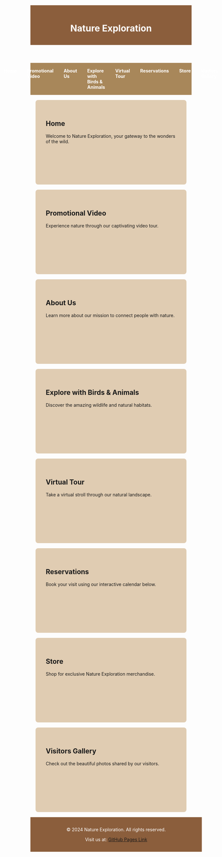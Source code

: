 <!DOCTYPE html>
<html lang="en">
<head>
  <meta charset="UTF-8">
  <meta name="viewport" content="width=device-width, initial-scale=1.0">
  <title>Nature Exploration</title>
  <style>
    :root {
      --bg-color: #f2e6d9; /* Light beige */
      --nav-bg-color: #8b5e3c; /* Brown */
      --text-color: #3a2e25; /* Dark brown */
      --highlight-color: #a8875a; /* Sandy brown */
    }

    body {
      font-family: Arial, sans-serif;
      background-color: var(--bg-color);
      color: var(--text-color);
      margin: 0;
      padding: 0;
    }

    header {
      background-color: var(--nav-bg-color);
      padding: 1rem;
      text-align: center;
      color: #fff;
    }

    nav {
      display: flex;
      justify-content: center;
      background-color: var(--highlight-color);
    }

    nav a {
      color: #fff;
      padding: 1rem;
      text-decoration: none;
      font-weight: bold;
    }

    nav a:hover {
      background-color: var(--nav-bg-color);
    }

    section {
      padding: 2rem;
      margin: 1rem;
      border-radius: 8px;
      background-color: #e0ccb2;
    }

    #home, #promo, #about, #explore, #tour, #reservations, #store, #gallery {
      min-height: 200px;
    }

    footer {
      background-color: var(--nav-bg-color);
      text-align: center;
      padding: 1rem;
      color: #fff;
      position: relative;
      bottom: 0;
      width: 100%;
    }
  </style>
</head>
<body>

  <header>
    <h1>Nature Exploration</h1>
  </header>

  <!-- Navigation Menu with Internal Links -->
  <nav>
    <a href="#home">Home</a>
    <a href="#promo">Promotional Video</a>
    <a href="#about">About Us</a>
    <a href="#explore">Explore with Birds & Animals</a>
    <a href="#tour">Virtual Tour</a>
    <a href="#reservations">Reservations</a>
    <a href="#store">Store</a>
    <a href="#gallery">Visitors Gallery</a>
  </nav>

  <!-- Sections -->
  <section id="home">
    <h2>Home</h2>
    <p>Welcome to Nature Exploration, your gateway to the wonders of the wild.</p>
  </section>

  <section id="promo">
    <h2>Promotional Video</h2>
    <p>Experience nature through our captivating video tour.</p>
    <!-- Embed your promotional video here with an iframe -->
  </section>

  <section id="about">
    <h2>About Us</h2>
    <p>Learn more about our mission to connect people with nature.</p>
  </section>

  <section id="explore">
    <h2>Explore with Birds & Animals</h2>
    <p>Discover the amazing wildlife and natural habitats.</p>
  </section>

  <section id="tour">
    <h2>Virtual Tour</h2>
    <p>Take a virtual stroll through our natural landscape.</p>
  </section>

  <section id="reservations">
    <h2>Reservations</h2>
    <p>Book your visit using our interactive calendar below.</p>
    <!-- Placeholder for a calendar -->
  </section>

  <section id="store">
    <h2>Store</h2>
    <p>Shop for exclusive Nature Exploration merchandise.</p>
    <!-- Add links to an external store or product listings -->
  </section>

  <section id="gallery">
    <h2>Visitors Gallery</h2>
    <p>Check out the beautiful photos shared by our visitors.</p>
    <!-- Gallery or photo sharing -->
  </section>

  <footer>
    <p>&copy; 2024 Nature Exploration. All rights reserved.</p>
    <p>Visit us at: <a href="https://yourusername.github.io/nature-exploration/" target="_blank">GitHub Pages Link</a></p>
  </footer>

</body>
</html>


